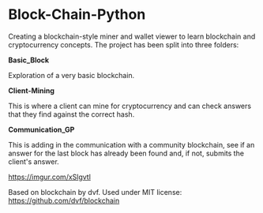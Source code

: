# Block-Chain-Python

Creating a blockchain-style miner and wallet viewer to learn blockchain and cryptocurrency concepts.  The project has been split into three folders:

**Basic_Block**

Exploration of a very basic blockchain.

**Client-Mining**

This is where a client can mine for cryptocurrency and can check answers that they find against the correct hash.

**Communication_GP**

This is adding in the communication with a community blockchain, see if an answer for the last block has already been found and, if not, submits the client's answer.

https://imgur.com/xSlgvtl

Based on blockchain by dvf.  Used under MIT license:  https://github.com/dvf/blockchain